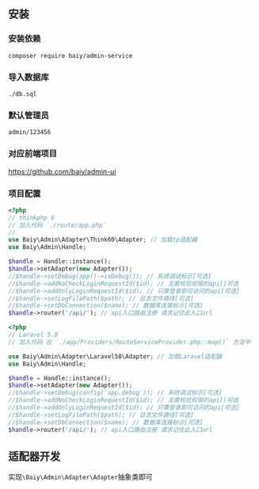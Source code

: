 ## 安装

### 安装依赖
```
composer require baiy/admin-service
```

### 导入数据库
`./db.sql`

### 默认管理员
`admin/123456`

### 对应前端项目
<https://github.com/baiy/admin-ui>

### 项目配置

```php
<?php
// thinkphp 6
// 加入代码 `./route/app.php`
// 
use Baiy\Admin\Adapter\Think60\Adapter; // 加载tp适配器
use Baiy\Admin\Handle;

$handle = Handle::instance();
$handle->setAdapter(new Adapter());
//$handle->setDebug(app()->isDebug()); // 系统调试标示[可选]
//$handle->addNoCheckLoginRequestId($id); // 无需校验权限的api[]可选
//$handle->addOnlyLoginRequestId($id); // 只需登录即可访问的api[可选]
//$handle->setLogFilePath($path); // 日志文件路径[可选]
//$handle->setDbConnection($name); // 数据库连接标示[可选]
$handle->router('/api/'); // api入口路由注册 请求记住此入口url
```

```php
<?php
// Laravel 5.8
// 加入代码 在 `./app/Providers/RouteServiceProvider.php::map()` 方法中

use Baiy\Admin\Adapter\Laravel58\Adapter; // 加载Laravel适配器
use Baiy\Admin\Handle;

$handle = Handle::instance();
$handle->setAdapter(new Adapter());
//$handle->setDebug(config('app.debug')); // 系统调试标示[可选]
//$handle->addNoCheckLoginRequestId($id); // 无需校验权限的api[]可选
//$handle->addOnlyLoginRequestId($id); // 只需登录即可访问的api[可选]
//$handle->setLogFilePath($path); // 日志文件路径[可选]
//$handle->setDbConnection($name); // 数据库连接标示[可选]
$handle->router('/api/'); // api入口路由注册 请求记住此入口url
```

## 适配器开发

实现`\Baiy\Admin\Adapter\Adapter`抽象类即可







